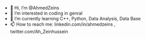- 👋 Hi, I’m @AhmedZeins
- 👀 I’m interested in coding in genral
- 🌱 I’m currently learning C++, Python, Data Analysis, Data Base  
- 📫 How to reach me: linkedin.com/in/ahmedzeins , twitter.com/Ah_Zeinhussein


<!---
AhmedZeins/AhmedZeins is a ✨ special ✨ repository because its `README.md` (this file) appears on your GitHub profile.
You can click the Preview link to take a look at your changes.
--->
